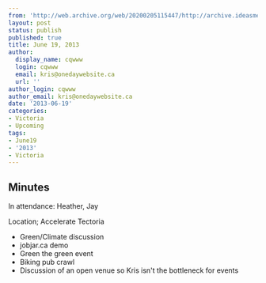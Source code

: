 ```yaml
---
from: 'http://web.archive.org/web/20200205115447/http://archive.ideasmeetings.org/wiki/Victoria_June05,2013'
layout: post
status: publish
published: true
title: June 19, 2013
author:
  display_name: cqwww
  login: cqwww
  email: kris@onedaywebsite.ca
  url: ''
author_login: cqwww
author_email: kris@onedaywebsite.ca
date: '2013-06-19'
categories:
- Victoria
- Upcoming
tags:
- June19
- '2013'
- Victoria
---
```


## Minutes

In attendance: Heather, Jay

Location; Accelerate Tectoria
  
* Green/Climate discussion
* jobjar.ca demo
* Green the green event
* Biking pub crawl
* Discussion of an open venue so Kris isn't the bottleneck for events
